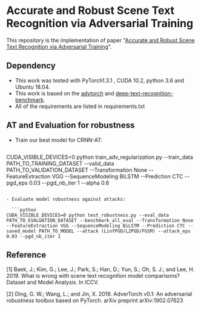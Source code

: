 # Accurate and Robust Scene Text Recognition via Adversarial Training
This repository is the implementation of paper "[Accurate and Robust Scene Text Recognition via Adversarial Training](https://ieeexplore.ieee.org/abstract/document/10445827)".

## Dependency
- This work was tested with PyTorch1.3.1 , CUDA 10.2, python 3.6 and Ubuntu 18.04.
- This work is based on the [advtorch](https://github.com/BorealisAI/advertorch/) and [deep-text-recognition-benchmark](https://github.com/clovaai/deep-text-recognition-benchmark).
- All of the requirements are listed in requirements.txt

## AT and Evaluation for robustness
- Train our best model for CRNN-AT:

  ```python
CUDA_VISIBLE_DEVICES=0 python train_adv_regularization.py --train_data PATH_TO_TRAINING_DATASET --valid_data PATH_TO_VALIDATION_DATASET --Transformation None --FeatureExtraction VGG --SequenceModeling BiLSTM --Prediction CTC --pgd_eps 0.03 --pgd_nb_iter 1 --alpha 0.6
```

- Evaluate model robustness against attacks:

  ```python
CUDA_VISIBLE_DEVICES=0 python test_robustness.py --eval_data PATH_TO_EVALUATION_DATASET --benchmark_all_eval --Transformation None --FeatureExtraction VGG --SequenceModeling BiLSTM --Prediction CTC --saved_model PATH_TO_MODEL --attack (LinfPGD/L2PGD/FGSM) --attack_eps 0.03 --pgd_nb_iter 1
```

## Reference
[1] Baek, J.; Kim, G.; Lee, J.; Park, S.; Han, D.; Yun, S.; Oh, S. J.; and Lee, H. 2019. What is wrong with scene text recognition model comparisons? Dataset and Model Analysis. In ICCV.

[2] Ding, G. W.; Wang, L.; and Jin, X. 2019.  AdverTorch v0.1: An adversarial robustness toolbox based on PyTorch. arXiv preprint arXiv:1902.07623

